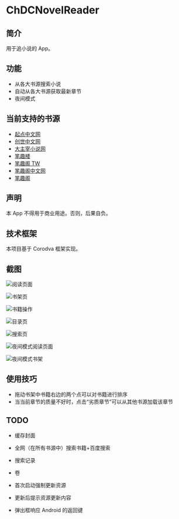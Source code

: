 # ChDCNovelReader

## 简介

用于追小说的 App。

## 功能

* 从各大书源搜索小说
* 自动从各大书源获取最新章节
* 夜间模式

## 当前支持的书源

* [起点中文网](http://www.qidian.com/)
* [创世中文网](http://chuangshi.qq.com/)
* [大主宰小说网](http://www.daizhuzai.com/)
* [笔趣楼](http://www.biqulou.net/)
* [笔趣阁 TW](http://www.biquge.com.tw/)
* [笔趣阁中文网](http://www.biqugezw.com/)
* [笔趣阁](http://www.biquge.com/)

## 声明

本 App 不得用于商业用途。否则，后果自负。

## 技术框架

本项目基于 Corodva 框架实现。

## 截图

![阅读页面](Screenshot/Screenshot_2017-03-24-21-09-01-856_com.chdc.novelreader.png)

![书架页](Screenshot/Screenshot_2017-03-24-21-08-27-044_com.chdc.novelreader.png)

![书籍操作](Screenshot/Screenshot_2017-03-24-21-08-31-689_com.chdc.novelreader.png)

![目录页](Screenshot/Screenshot_2017-03-24-21-11-24-410_com.chdc.novelreader.png)

![搜索页](Screenshot/Screenshot_2017-03-24-21-08-21-025_com.chdc.novelreader.png)

![夜间模式阅读页面](Screenshot/Screenshot_2017-03-24-21-09-14-051_com.chdc.novelreader.png)

![夜间模式书架](Screenshot/Screenshot_2017-03-24-21-09-18-075_com.chdc.novelreader.png)

## 使用技巧

* 拖动书架中书籍右边的两个点可以对书籍进行排序
* 当当前章节的质量不好时，点击“劣质章节”可以从其他书源加载该章节

## TODO

* 缓存封面
* 全网（在所有书源中）搜索书籍+百度搜索
* 搜索记录
* 卷
* 首次启动强制更新资源
* 更新后提示资源更新内容


* 弹出框响应 Android 的返回键


